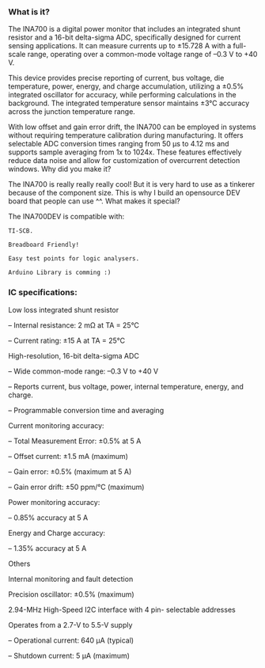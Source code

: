 ### What is it?

The INA700 is a digital power monitor that includes an integrated shunt resistor and a 16-bit delta-sigma ADC, specifically designed for current sensing applications. It can measure currents up to ±15.728 A with a full-scale range, operating over a common-mode voltage range of –0.3 V to +40 V.

This device provides precise reporting of current, bus voltage, die temperature, power, energy, and charge accumulation, utilizing a ±0.5% integrated oscillator for accuracy, while performing calculations in the background. The integrated temperature sensor maintains ±3°C accuracy across the junction temperature range.

With low offset and gain error drift, the INA700 can be employed in systems without requiring temperature calibration during manufacturing. It offers selectable ADC conversion times ranging from 50 μs to 4.12 ms and supports sample averaging from 1x to 1024x. These features effectively reduce data noise and allow for customization of overcurrent detection windows.
Why did you make it?

The INA700 is really really really cool! But it is very hard to use as a tinkerer because of the component size. This is why I build an opensource DEV board that people can use ^^.
What makes it special?

The INA700DEV is compatible with:

    TI-SCB.

    Breadboard Friendly!

    Easy test points for logic analysers.

    Arduino Library is comming :)

### IC specifications:

Low loss integrated shunt resistor

– Internal resistance: 2 mΩ at TA = 25°C

– Current rating: ±15 A at TA = 25°C

High-resolution, 16-bit delta-sigma ADC

– Wide common-mode range: –0.3 V to +40 V

– Reports current, bus voltage, power, internal temperature, energy, and charge.

– Programmable conversion time and averaging

Current monitoring accuracy:

– Total Measurement Error: ±0.5% at 5 A

– Offset current: ±1.5 mA (maximum)

– Gain error: ±0.5% (maximum at 5 A)

– Gain error drift: ±50 ppm/°C (maximum)

Power monitoring accuracy:

– 0.85% accuracy at 5 A

Energy and Charge accuracy:

– 1.35% accuracy at 5 A

Others

Internal monitoring and fault detection

Precision oscillator: ±0.5% (maximum)

2.94-MHz High-Speed I2C interface with 4 pin- selectable addresses

Operates from a 2.7-V to 5.5-V supply

– Operational current: 640 μA (typical)

– Shutdown current: 5 μA (maximum)